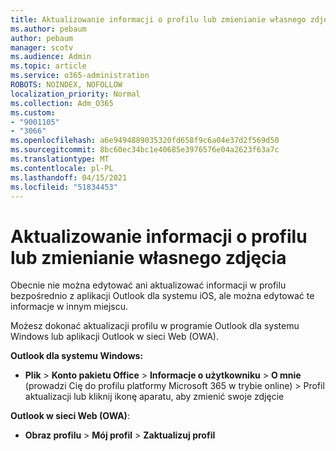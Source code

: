 ```yaml
---
title: Aktualizowanie informacji o profilu lub zmienianie własnego zdjęcia
ms.author: pebaum
author: pebaum
manager: scotv
ms.audience: Admin
ms.topic: article
ms.service: o365-administration
ROBOTS: NOINDEX, NOFOLLOW
localization_priority: Normal
ms.collection: Adm_O365
ms.custom:
- "9001105"
- "3066"
ms.openlocfilehash: a6e9494889035320fd658f9c6a04e37d2f569d50
ms.sourcegitcommit: 8bc60ec34bc1e40685e3976576e04a2623f63a7c
ms.translationtype: MT
ms.contentlocale: pl-PL
ms.lasthandoff: 04/15/2021
ms.locfileid: "51834453"
---
```

# <a name="update-my-profile-information-or-change-my-picture"></a>Aktualizowanie informacji o profilu lub zmienianie własnego zdjęcia

Obecnie nie można edytować ani aktualizować informacji w profilu bezpośrednio z aplikacji Outlook dla systemu iOS, ale można edytować te informacje w innym miejscu. 

Możesz dokonać aktualizacji profilu w programie Outlook dla systemu Windows lub aplikacji Outlook w sieci Web (OWA). 

**Outlook dla systemu Windows:** 

- **Plik**  >  **Konto pakietu Office**  >  **Informacje o użytkowniku**  >  **O mnie** (prowadzi Cię do profilu platformy Microsoft 365 w trybie online) > Profil aktualizacji lub kliknij ikonę aparatu, aby zmienić swoje zdjęcie   
  
**Outlook w sieci Web (OWA)**: 

- **Obraz profilu**  >  **Mój profil**  >  **Zaktualizuj profil**
